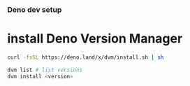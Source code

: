 ### Deno dev setup

# install Deno Version Manager

```bash
curl -fsSL https://deno.land/x/dvm/install.sh | sh

```

```bash
dvm list # list versions
dvm install <version>
```
